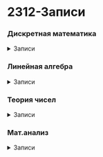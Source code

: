# 2312-Записи
<h3>Дискретная математика</h3>
<details><summary>Записи</summary>
<li><a href="https://disk.yandex.ru/i/-c3EjmIsdRua9Q">17 Семинар (31.01.2024)</a></li>
</details>
<h3>Линейная алгебра</h3>
<details><summary>Записи</summary>

</details>
<h3>Теория чисел</h3>
<details><summary>Записи</summary>

</details>
<h3>Мат.анализ</h3>
<details><summary>Записи</summary>

</details>
